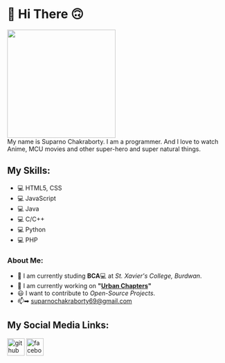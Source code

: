 # 👋 Hi There 🙃
<img src="https://scontent.frdp4-1.fna.fbcdn.net/v/t1.6435-9/80731280_192034401972347_3410033836354961408_n.jpg?_nc_cat=105&ccb=1-5&_nc_sid=09cbfe&_nc_ohc=ANHIzTHKMPAAX9Mx-E6&_nc_ht=scontent.frdp4-1.fna&oh=00_AT_8phmHc3vU3a9BupGyS4AXqCZ1PxFomp1dCnlGm6NbjQ&oe=629A5360" height="250"><br>
My name is Suparno Chakraborty. I am a programmer. And 
I love to watch Anime, MCU movies and other super-hero and super natural things.


## My Skills:
- 💻 HTML5, CSS
- 💻 JavaScript
- 💻 Java
- 💻 C/C++
- 💻 Python
- 💻 PHP


### About Me:
- 📖 I am currently studing **BCA**💻 at _St. Xavier's College, Burdwan_.
- 🏢 I am currently working on **"[Urban Chapters](https://github.com/Suparno-0069/Project-Sem-VI "My final Year Project")"**
- 😃 I want to contribute to *Open-Source Projects*.
- 📫➡ suparnochakraborty69@gmail.com


## My Social Media Links:
[<img src='https://cdn.jsdelivr.net/npm/simple-icons@3.0.1/icons/github.svg' alt='github' height='40'>](https://github.com/Suparno-0069 "GitHub") [<img src='https://cdn.jsdelivr.net/npm/simple-icons@3.0.1/icons/facebook.svg' alt='facebook' height='40'>](https://www.facebook.com/suparno.chakraborty.927 "FaceBook") 
<!--
**Suparno-0069/Suparno-0069** is a ✨ _special_ ✨ repository because its `README.md` (this file) appears on your GitHub profile.

Here are some ideas to get you started:

- 🔭 I’m currently working on ...
- 🌱 I’m currently learning ...
- 👯 I’m looking to collaborate on ...
- 🤔 I’m looking for help with ...
- 💬 Ask me about ...
- 📫 How to reach me: ...
- 😄 Pronouns: ...
- ⚡ Fun fact: ...
-->
